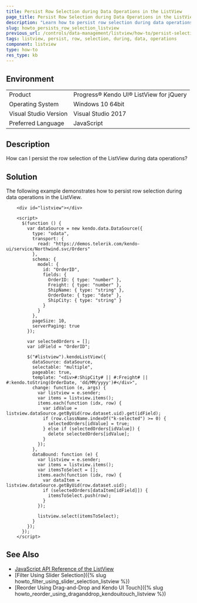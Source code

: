 ```yaml
---
title: Persist Row Selection during Data Operations in the ListView
page_title: Persist Row Selection during Data Operations in the ListView
description: "Learn how to persist row selection during data operations in a Kendo UI ListView component."
slug: howto_persists_row_selection_listview
previous_url: /controls/data-management/listview/how-to/persist-selection-after-data-operations
tags: listview, persist, row, selection, during, data, operations
component: listview
type: how-to
res_type: kb
---
```


## Environment

<table>
 <tr>
  <td>Product</td>
  <td>Progress® Kendo UI® ListView for jQuery</td>
 </tr>
 <tr>
  <td>Operating System</td>
  <td>Windows 10 64bit</td>
 </tr>
 <tr>
  <td>Visual Studio Version</td>
  <td>Visual Studio 2017</td>
 </tr>
 <tr>
  <td>Preferred Language</td>
  <td>JavaScript</td>
 </tr>
</table>

## Description

How can I persist the row selection of the ListView during data operations?

## Solution

The following example demonstrates how to persist row selection during data operations in the ListView.

```dojo
    <div id="listview"></div>

    <script>
      $(function () {
        var dataSource = new kendo.data.DataSource({
          type: "odata",
          transport: {
            read: "https://demos.telerik.com/kendo-ui/service/Northwind.svc/Orders"
          },
          schema: {
            model: {
              id: "OrderID",
              fields: {
                OrderID: { type: "number" },
                Freight: { type: "number" },
                ShipName: { type: "string" },
                OrderDate: { type: "date" },
                ShipCity: { type: "string" }
              }
            }
          },
          pageSize: 10,
          serverPaging: true
        });

        var selectedOrders = [];
        var idField = "OrderID";

        $("#listview").kendoListView({
          dataSource: dataSource,
          selectable: "multiple",
          pageable: true,
          template: "<div>#:ShipCity# || #:Freight# || #:kendo.toString(OrderDate, 'dd/MM/yyyy')#</div>",
          change: function (e, args) {
            var listview = e.sender;
            var items = listview.items();
            items.each(function (idx, row) {
              var idValue = listview.dataSource.getByUid(row.dataset.uid).get(idField);
              if (row.className.indexOf("k-selected") >= 0) {
                selectedOrders[idValue] = true;
              } else if (selectedOrders[idValue]) {
                delete selectedOrders[idValue];
              }
            });
          },
          dataBound: function (e) {
            var listview = e.sender;
            var items = listview.items();
            var itemsToSelect = [];
            items.each(function (idx, row) {
              var dataItem = listview.dataSource.getByUid(row.dataset.uid);
              if (selectedOrders[dataItem[idField]]) {
                itemsToSelect.push(row);
              }
            });

            listview.select(itemsToSelect);
          }
        });
      });
    </script>
```

## See Also

* [JavaScript API Reference of the ListView](/api/javascript/ui/listview)
* [Filter Using Slider Selection]({% slug howto_filter_using_slider_selection_listview %})
* [Reorder Using Drag-and-Drop and Kendo UI Touch]({% slug howto_reorder_using_draganddrop_kendouitouch_listview %})
